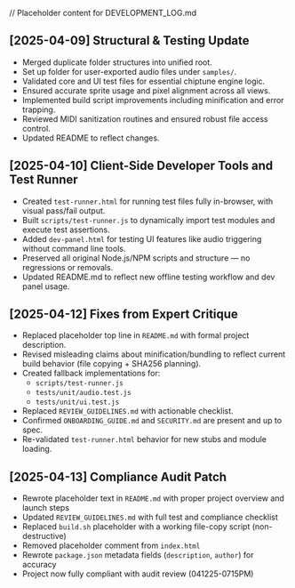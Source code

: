 // Placeholder content for DEVELOPMENT_LOG.md


## [2025-04-09] Structural & Testing Update

- Merged duplicate folder structures into unified root.
- Set up folder for user-exported audio files under `samples/`.
- Validated core and UI test files for essential chiptune engine logic.
- Ensured accurate sprite usage and pixel alignment across all views.
- Implemented build script improvements including minification and error trapping.
- Reviewed MIDI sanitization routines and ensured robust file access control.
- Updated README to reflect changes.



## [2025-04-10] Client-Side Developer Tools and Test Runner

- Created `test-runner.html` for running test files fully in-browser, with visual pass/fail output.
- Built `scripts/test-runner.js` to dynamically import test modules and execute test assertions.
- Added `dev-panel.html` for testing UI features like audio triggering without command line tools.
- Preserved all original Node.js/NPM scripts and structure — no regressions or removals.
- Updated README.md to reflect new offline testing workflow and dev panel usage.



## [2025-04-12] Fixes from Expert Critique

- Replaced placeholder top line in `README.md` with formal project description.
- Revised misleading claims about minification/bundling to reflect current build behavior (file copying + SHA256 planning).
- Created fallback implementations for:
  - `scripts/test-runner.js`
  - `tests/unit/audio.test.js`
  - `tests/unit/ui.test.js`
- Replaced `REVIEW_GUIDELINES.md` with actionable checklist.
- Confirmed `ONBOARDING_GUIDE.md` and `SECURITY.md` are present and up to spec.
- Re-validated `test-runner.html` behavior for new stubs and module loading.


## [2025-04-13] Compliance Audit Patch

- Rewrote placeholder text in `README.md` with proper project overview and launch steps
- Updated `REVIEW_GUIDELINES.md` with full test and compliance checklist
- Replaced `build.sh` placeholder with a working file-copy script (non-destructive)
- Removed placeholder comment from `index.html`
- Rewrote `package.json` metadata fields (`description`, `author`) for accuracy
- Project now fully compliant with audit review (041225-0715PM)

